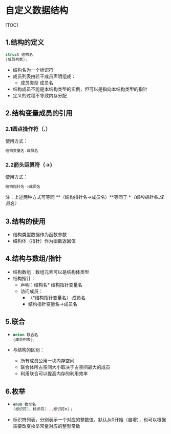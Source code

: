 # 自定义数据结构

[TOC]

## 1.结构的定义

```cpp
struct 结构名
{成员列表};
```

* 结构名为一个标识符‘
* 成员列表由若干成员声明组成：
  * 成员类型 成员名
* 结构成员不能是本结构类型的实例，但可以是指向本结构类型的指针
* 定义的过程不导致内存分配



## 2.结构变量成员的引用

### 2.1圆点操作符（.）

使用方式：

```cpp
结构变量名.成员名
```

### 2.2箭头运算符（->)

使用方式：

```cpp
结构指针名->成员名
```

注：上述两种方式可等同 **（结构指针名->成员名）**等同于 **（*结构指针名.成员名）**



## 3.结构的使用

* 结构类型数据作为函数参数
* 结构体（指针）作为函数返回值



## 4.结构与数组/指针

* 结构数组：数组元素可以是结构体类型
* 结构指针：
  * 声明：结构名* 结构指针变量名
  * 访问成员：
    * （*结构指针变量名）.成员名
    * 结构指针变量名->成员名



## 5.联合

* ```cpp
  union 联合名 
  {成员列表};
  ```

* 与结构的区别：

  * 所有成员公用一块内存空间
  * 联合体所占空间大小取决于占空间最大的成员
  * 利用联合可以提高内存的利用效率



## 6.枚举

* ```cpp
  enum 枚举名
  {标识符1，标识符2...标识符n}；
  ```

* 标识符列表，分别表示一个对应的整数值，默认从0开始（自增），也可以根据需要改变枚举常量对应的整型常数

